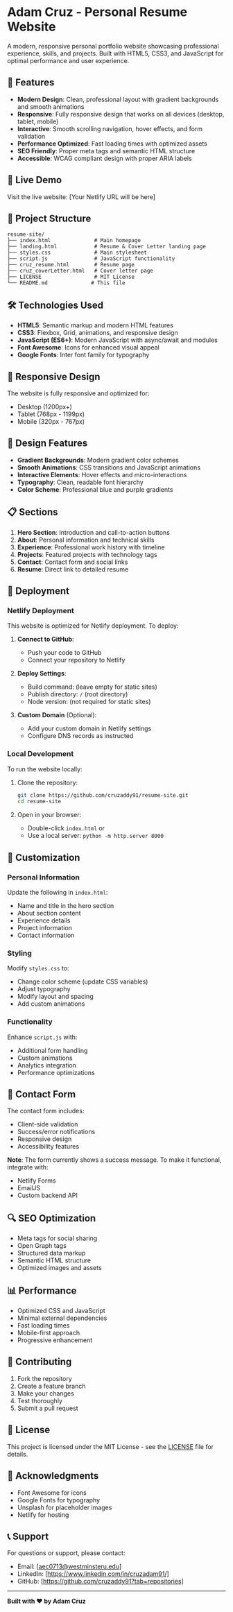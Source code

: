 # Adam Cruz - Personal Resume Website

A modern, responsive personal portfolio website showcasing professional experience, skills, and projects. Built with HTML5, CSS3, and JavaScript for optimal performance and user experience.

## 🌟 Features

- **Modern Design**: Clean, professional layout with gradient backgrounds and smooth animations
- **Responsive**: Fully responsive design that works on all devices (desktop, tablet, mobile)
- **Interactive**: Smooth scrolling navigation, hover effects, and form validation
- **Performance Optimized**: Fast loading times with optimized assets
- **SEO Friendly**: Proper meta tags and semantic HTML structure
- **Accessible**: WCAG compliant design with proper ARIA labels

## 🚀 Live Demo

Visit the live website: [Your Netlify URL will be here]

## 📁 Project Structure

```
resume-site/
├── index.html              # Main homepage
├── landing.html            # Resume & Cover Letter landing page
├── styles.css              # Main stylesheet
├── script.js               # JavaScript functionality
├── cruz_resume.html        # Resume page
├── cruz_coverLetter.html   # Cover letter page
├── LICENSE                 # MIT License
└── README.md              # This file
```

## 🛠️ Technologies Used

- **HTML5**: Semantic markup and modern HTML features
- **CSS3**: Flexbox, Grid, animations, and responsive design
- **JavaScript (ES6+)**: Modern JavaScript with async/await and modules
- **Font Awesome**: Icons for enhanced visual appeal
- **Google Fonts**: Inter font family for typography

## 📱 Responsive Design

The website is fully responsive and optimized for:
- Desktop (1200px+)
- Tablet (768px - 1199px)
- Mobile (320px - 767px)

## 🎨 Design Features

- **Gradient Backgrounds**: Modern gradient color schemes
- **Smooth Animations**: CSS transitions and JavaScript animations
- **Interactive Elements**: Hover effects and micro-interactions
- **Typography**: Clean, readable font hierarchy
- **Color Scheme**: Professional blue and purple gradients

## 📋 Sections

1. **Hero Section**: Introduction and call-to-action buttons
2. **About**: Personal information and technical skills
3. **Experience**: Professional work history with timeline
4. **Projects**: Featured projects with technology tags
5. **Contact**: Contact form and social links
6. **Resume**: Direct link to detailed resume

## 🚀 Deployment

### Netlify Deployment

This website is optimized for Netlify deployment. To deploy:

1. **Connect to GitHub**:
   - Push your code to GitHub
   - Connect your repository to Netlify

2. **Deploy Settings**:
   - Build command: (leave empty for static sites)
   - Publish directory: `/` (root directory)
   - Node version: (not required for static sites)

3. **Custom Domain** (Optional):
   - Add your custom domain in Netlify settings
   - Configure DNS records as instructed

### Local Development

To run the website locally:

1. Clone the repository:
   ```bash
   git clone https://github.com/cruzaddy91/resume-site.git
   cd resume-site
   ```

2. Open in your browser:
   - Double-click `index.html` or
   - Use a local server: `python -m http.server 8000`

## 🔧 Customization

### Personal Information
Update the following in `index.html`:
- Name and title in the hero section
- About section content
- Experience details
- Project information
- Contact information

### Styling
Modify `styles.css` to:
- Change color scheme (update CSS variables)
- Adjust typography
- Modify layout and spacing
- Add custom animations

### Functionality
Enhance `script.js` with:
- Additional form handling
- Custom animations
- Analytics integration
- Performance optimizations

## 📧 Contact Form

The contact form includes:
- Client-side validation
- Success/error notifications
- Responsive design
- Accessibility features

**Note**: The form currently shows a success message. To make it functional, integrate with:
- Netlify Forms
- EmailJS
- Custom backend API

## 🔍 SEO Optimization

- Meta tags for social sharing
- Open Graph tags
- Structured data markup
- Semantic HTML structure
- Optimized images and assets

## 📊 Performance

- Optimized CSS and JavaScript
- Minimal external dependencies
- Fast loading times
- Mobile-first approach
- Progressive enhancement

## 🤝 Contributing

1. Fork the repository
2. Create a feature branch
3. Make your changes
4. Test thoroughly
5. Submit a pull request

## 📄 License

This project is licensed under the MIT License - see the [LICENSE](LICENSE) file for details.

## 🙏 Acknowledgments

- Font Awesome for icons
- Google Fonts for typography
- Unsplash for placeholder images
- Netlify for hosting

## 📞 Support

For questions or support, please contact:
- Email: [aec0713@westminsteru.edu]
- LinkedIn: [https://www.linkedin.com/in/cruzadam91/]
- GitHub: [https://github.com/cruzaddy91?tab=repositories]

---

**Built with ❤️ by Adam Cruz** 